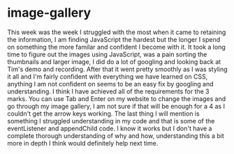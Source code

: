 # image-gallery
This week was the week I struggled with the most when it came to retaining the information, I am finding JavaScript the hardest but the longer I spend on something the more familar and confident I become with it.
It took a long time to figure out the images using JavaScript, was a pain sorting the thumbnails and larger image, I did do a lot of googling and looking back at Tim's demo and recording. After that it went pretty smoothly as I was styling it all and I'm fairly confident with everything we have learned on CSS, anything I am not confident on seems to be an easy fix by googling and understanding.
I think I have achieved all of the requirements for the 3 marks. You can use Tab and Enter on my website to change the images and go through my image gallery, I am not sure if that will be enough for a 4 as I couldn't get the arrow keys working.
The last thing I will mention is something I struggled understanding in my code and that is some of the eventListener and appendChild code. I know it works but I don't have a complete thorough understanding of why and how, understanding this a bit more in depth I think would definitely help next time.
